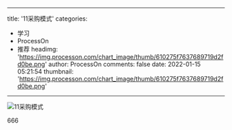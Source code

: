 
---
title: '11采购模式'
categories: 
 - 学习
 - ProcessOn
 - 推荐
headimg: 'https://img.processon.com/chart_image/thumb/610275f7637689719d2fd0be.png'
author: ProcessOn
comments: false
date: 2022-01-15 05:21:54
thumbnail: 'https://img.processon.com/chart_image/thumb/610275f7637689719d2fd0be.png'
---

<div>   
<img class="thumb" alt="11采购模式" src="https://img.processon.com/chart_image/thumb/610275f7637689719d2fd0be.png" referrerpolicy="no-referrer">
<p>666</p>  
</div>
            